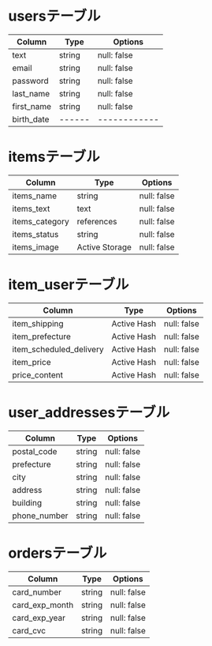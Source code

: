 # usersテーブル

| Column     | Type   | Options      |
| ---------- | -----  | ------------ |
| text       | string | null: false  |
| email      | string | null: false  |
| password   | string | null: false  |
| last_name  | string | null: false  |
| first_name | string | null: false  |
| birth_date | ------ | ------------ |

# itemsテーブル

| Column         | Type           | Options      |
| -------------- | -------------- | ------------ |
| items_name     | string         | null: false  |
| items_text     | text           | null: false  |
| items_category | references     | null: false  |
| items_status   | string         | null: false  |
| items_image    | Active Storage | null: false  |

# item_userテーブル

| Column                  | Type        | Options      |
| ----------------------- | ----------- | ------------ |
| item_shipping           | Active Hash | null: false  |
| item_prefecture         | Active Hash | null: false  |
| item_scheduled_delivery | Active Hash | null: false  |
| item_price              | Active Hash | null: false  |
| price_content           | Active Hash | null: false  |

# user_addressesテーブル

| Column       | Type       | Options      |
| ------------ | ---------- | ------------ |
| postal_code  | string     | null: false  |
| prefecture   | string     | null: false  |
| city         | string     | null: false  |
| address      | string     | null: false  |
| building     | string     | null: false  |
| phone_number | string     | null: false  |

# ordersテーブル

| Column         | Type       | Options      |
| -------------- | ---------- | ------------ |
| card_number    | string     | null: false  |
| card_exp_month | string     | null: false  |
| card_exp_year  | string     | null: false  |
| card_cvc       | string     | null: false  |